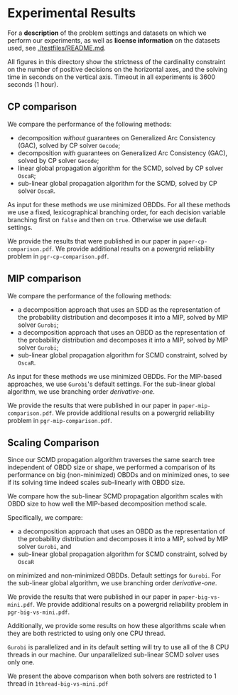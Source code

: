 
# Experimental Results
For a **description** of the problem settings and datasets on which we perform our experiments, as well as **license information** on the datasets used, see [./testfiles/README.md](https://github.com/latower/SCMD/blob/master/testfiles/README.md).

All figures in this directory show the strictness of the cardinality constraint on the number of positive decisions on the horizontal axes, and the solving time in seconds on the vertical axis. Timeout in all experiments is 3600 seconds (1 hour). 

## CP comparison
We compare the performance of the following methods:
- decomposition *without* guarantees on Generalized Arc Consistency (GAC), solved by CP solver `Gecode`;
- decomposition *with* guarantees on Generalized Arc Consistency (GAC), solved by CP solver `Gecode`;
- linear global propagation algorithm for the SCMD, solved by CP solver `OscaR`;
- sub-linear global propagation algorithm for the SCMD, solved by CP solver `OscaR`.

As input for these methods we use minimized OBDDs. For all these methods we use a fixed, lexicographical branching order, for each decision variable branching first on `false` and then on `true`. Otherwise we use default settings.

We provide the results that were published in our paper in `paper-cp-comparison.pdf`. We provide additional results on a powergrid reliability problem in `pgr-cp-comparison.pdf`.

## MIP comparison
We compare the performance of the following methods:
- a decomposition approach that uses an SDD as the representation of the probability distribution and decomposes it into a MIP, solved by MIP solver `Gurobi`;
- a decomposition approach that uses an OBDD as the representation of the probability distribution and decomposes it into a MIP, solved by MIP solver `Gurobi`;
- sub-linear global propagation algorithm for SCMD constraint, solved by `OscaR`.

As input for these methods we use minimized OBDDs. For the MIP-based approaches, we use `Gurobi`'s default settings. For the sub-linear global algorithm, we use branching order *derivative-one*.

We provide the results that were published in our paper in `paper-mip-comparison.pdf`. We provide additional results on a powergrid reliability problem in `pgr-mip-comparison.pdf`.

## Scaling Comparison
Since our SCMD propagation algorithm traverses the same search tree independent of OBDD size or shape, we performed a comparison of its performance on big (non-minimized) OBDDs and on minimized ones, to see if its solving time indeed scales sub-linearly with OBDD size.

We compare how the sub-linear SCMD propagation algorithm scales with OBDD size to how well the MIP-based decomposition method scale.

Specifically, we compare:
- a decomposition approach that uses an OBDD as the representation of the probability distribution and decomposes it into a MIP, solved by MIP solver `Gurobi`, and
- sub-linear global propagation algorithm for SCMD constraint, solved by `OscaR`

on minimized and non-minimized OBDDs. Default settings for `Gurobi`. For the sub-linear global algorithm, we use branching order *derivative-one*.

We provide the results that were published in our paper in `paper-big-vs-mini.pdf`. We provide additional results on a powergrid reliability problem in `pgr-big-vs-mini.pdf`.

Additionally, we provide some results on how these algorithms scale when they are both restricted to using only one CPU thread. 

`Gurobi` is parallelized and in its default setting will try to use all of the 8 CPU threads in our machine. Our unparallelized sub-linear SCMD solver uses only one. 

We present the above comparison when both solvers are restricted to 1 thread in `1thread-big-vs-mini.pdf`



